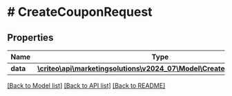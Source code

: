 # # CreateCouponRequest

## Properties

Name | Type | Description | Notes
------------ | ------------- | ------------- | -------------
**data** | [**\criteo\api\marketingsolutions\v2024_07\Model\CreateCouponResource**](CreateCouponResource.md) |  | [optional]

[[Back to Model list]](../../README.md#models) [[Back to API list]](../../README.md#endpoints) [[Back to README]](../../README.md)
